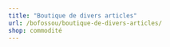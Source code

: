 ```yaml
---
title: "Boutique de divers articles"
url: /bofossou/boutique-de-divers-articles/
shop: commodité
---
```

